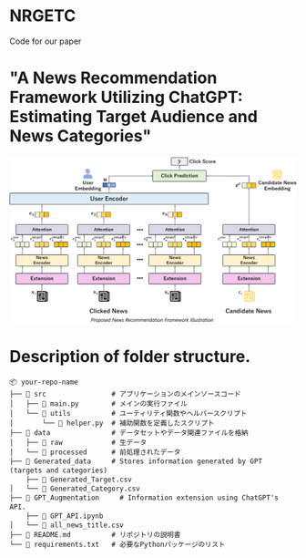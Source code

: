 # NRGETC
Code for our paper 
# "A News Recommendation Framework Utilizing ChatGPT: Estimating Target Audience and News Categories"
![Proposed News Recommendation Framework Illustration](pf.png)

# Description of folder structure.
```
📦 your-repo-name
├── 📁 src                # アプリケーションのメインソースコード
│   ├── 📄 main.py        # メインの実行ファイル
│   └── 📁 utils          # ユーティリティ関数やヘルパースクリプト
│       └── 📄 helper.py  # 補助関数を定義したスクリプト
├── 📁 data               # データセットやデータ関連ファイルを格納
│   ├── 📁 raw            # 生データ
│   └── 📁 processed      # 前処理されたデータ
├── 📁 Generated_data     # Stores information generated by GPT (targets and categories)
    ├── 📄 Generated_Target.csv   
│   └── 📄 Generated_Category.csv
├── 📁 GPT_Augmentation     # Information extension using ChatGPT's API.
    ├── 📄 GPT_API.ipynb
│   └── 📄 all_news_title.csv
├── 📄 README.md          # リポジトリの説明書
└── 📄 requirements.txt   # 必要なPythonパッケージのリスト
```
